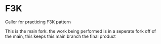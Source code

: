 # F3K
Caller for practicing F3K pattern

This is the main fork. the work being performed is in a seperate fork off of the main, this keeps this main branch the final product

